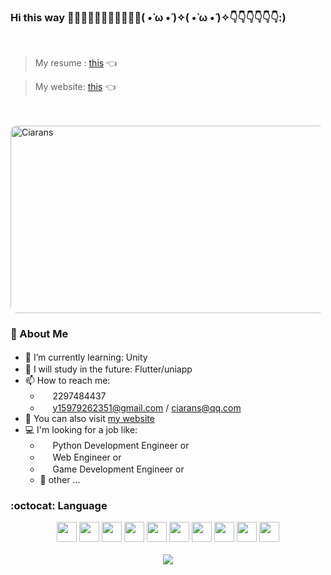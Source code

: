 ### Hi this way 👋👋🏻👋🏼👋🏽👋🏾👋🏿( •̀ ω •́ )✧( •̀ ω •́ )✧👇👇👇👇👇👇:)
<br>

> My resume : [this](https://app3774.acapp.acwing.com.cn/gameclub/page/resume/) 👈

> My website: [this](https://app3774.acapp.acwing.com.cn/) 👈

<br>
<br>

<img src="https://app3774.acapp.acwing.com.cn/static/gameclub/images/index/hakase.jpg" title="Ciarans" style="border-radius:10px;" width=533 height=300>

### :tada: About Me

- 🌱 I’m currently learning: Unity <img height="16" width="16" src="https://unpkg.com/simple-icons@v8/icons/unity.svg" />
- :christmas_tree: I will study in the future: Flutter/uniapp  <img height="16" width="16" src="https://unpkg.com/simple-icons@v8/icons/flutter.svg" />
- 📫 How to reach me: 
  - <img height="16" width="16" src="https://unpkg.com/simple-icons@v8/icons/tencentqq.svg" /> 2297484437
  - <img height="16" width="16" src="https://unpkg.com/simple-icons@v8/icons/gmail.svg" /> y15979262351@gmail.com / ciarans@qq.com
- :ghost: You can also visit [my website](https://app3774.acapp.acwing.com.cn/)
- :computer: I'm looking for a job like:	
  - <img height="16" width="16" src="https://unpkg.com/simple-icons@v8/icons/python.svg" /> Python Development Engineer or
  - <img height="16" width="16" src="https://unpkg.com/simple-icons@v8/icons/webrtc.svg" /> Web Engineer or		
  - <img height="16" width="16" src="https://unpkg.com/simple-icons@v8/icons/gamejolt.svg" /> Game Development Engineer or
  - :gift_heart: other ...

### :octocat: Language

<div align=center>
  <img height="32" width="32" src="https://unpkg.com/simple-icons@v8/icons/cplusplus.svg" /> <img height="32" width="32" src="https://unpkg.com/simple-icons@v8/icons/python.svg" /> <img height="32" width="32" src="https://unpkg.com/simple-icons@v8/icons/html5.svg" /> <img height="32" width="32" src="https://unpkg.com/simple-icons@v8/icons/css3.svg" /> <img height="32" width="32" src="https://unpkg.com/simple-icons@v8/icons/javascript.svg" /> <img height="32" width="32" src="https://unpkg.com/simple-icons@v8/icons/django.svg" /> <img height="32" width="32" src="https://unpkg.com/simple-icons@v8/icons/webgl.svg" /> <img height="32" width="32" src="https://unpkg.com/simple-icons@v8/icons/apachehadoop.svg" /> <img height="32" width="32" src="https://unpkg.com/simple-icons@v8/icons/apachehive.svg" /> <img height="32" width="32" src="https://unpkg.com/simple-icons@v8/icons/linux.svg" />
</div>

<br>

<div align=center>
  <a href="https://github.com/Ciaran-crop/">
    <img src="http://github-readme-stats.vercel.app/api/top-langs/?username=Ciaran-crop&layout=compact&hide=go">
  </a>
</div>

<!--
**Ciaran-crop/Ciaran-crop** is a ✨ _special_ ✨ repository because its `README.md` (this file) appears on your GitHub profile.

Here are some ideas to get you started:

- 🔭 I’m currently working on ...
- 🌱 I’m currently learning ...
- 👯 I’m looking to collaborate on ...
- 🤔 I’m looking for help with ...
- 💬 Ask me about ...
- 📫 How to reach me: ...
- 😄 Pronouns: ...
- ⚡ Fun fact: ...
-->
